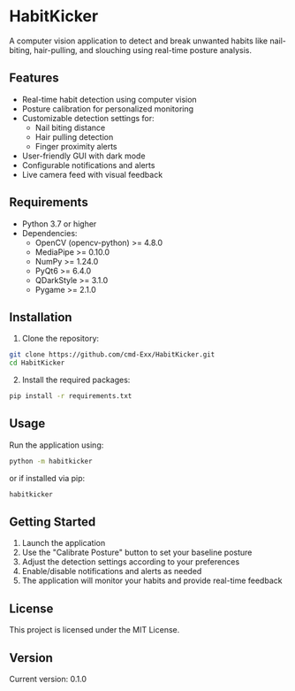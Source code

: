 # HabitKicker

A computer vision application to detect and break unwanted habits like nail-biting, hair-pulling, and slouching using real-time posture analysis.

## Features

- Real-time habit detection using computer vision
- Posture calibration for personalized monitoring
- Customizable detection settings for:
  - Nail biting distance
  - Hair pulling detection
  - Finger proximity alerts
- User-friendly GUI with dark mode
- Configurable notifications and alerts
- Live camera feed with visual feedback

## Requirements

- Python 3.7 or higher
- Dependencies:
  - OpenCV (opencv-python) >= 4.8.0
  - MediaPipe >= 0.10.0
  - NumPy >= 1.24.0
  - PyQt6 >= 6.4.0
  - QDarkStyle >= 3.1.0
  - Pygame >= 2.1.0

## Installation

1. Clone the repository:
```bash
git clone https://github.com/cmd-Exx/HabitKicker.git
cd HabitKicker
```

2. Install the required packages:
```bash
pip install -r requirements.txt
```

## Usage

Run the application using:

```bash
python -m habitkicker
```

or if installed via pip:

```bash
habitkicker
```

## Getting Started

1. Launch the application
2. Use the "Calibrate Posture" button to set your baseline posture
3. Adjust the detection settings according to your preferences
4. Enable/disable notifications and alerts as needed
5. The application will monitor your habits and provide real-time feedback

## License

This project is licensed under the MIT License.

## Version

Current version: 0.1.0 